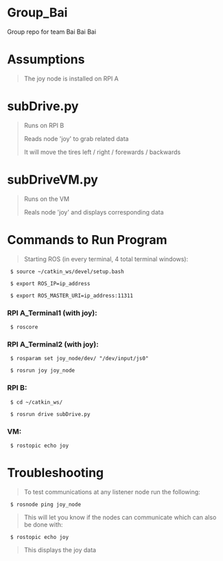 # Group_Bai

Group repo for team Bai Bai Bai

# Assumptions

> The joy node is installed on RPI A

# subDrive.py

> Runs on RPI B
>
> Reads node 'joy' to grab related data
>
> It will move the tires left / right / forewards / backwards

# subDriveVM.py

> Runs on the VM
>
> Reals node 'joy' and displays corresponding data

# Commands to Run Program
> Starting ROS (in every terminal, 4 total terminal windows):

     $ source ~/catkin_ws/devel/setup.bash
     
     $ export ROS_IP=ip_address
     
     $ export ROS_MASTER_URI=ip_address:11311
     

### RPI A_Terminal1 (with joy):

     $ roscore
     
### RPI A_Terminal2 (with joy):

     $ rosparam set joy_node/dev/ "/dev/input/js0"
     
     $ rosrun joy joy_node
     
### RPI B:
     $ cd ~/catkin_ws/
     
     $ rosrun drive subDrive.py
     
### VM:

     $ rostopic echo joy


# Troubleshooting
> To test communications at any listener node run the following:

     $ rosnode ping joy_node
     
> This will let you know if the nodes can communicate which can also be done with:

     $ rostopic echo joy
     
> This displays the joy data
